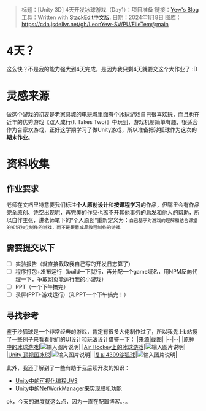 > 标题：[Unity 3D] 4天开发冰球游戏（Day1）：项目准备
> 链接：[Yew's Blog](leonyew.fun)
> 工具：Written with [StackEdit中文版](https://stackedit.cn/).
> 日期：2024年1月8日
> 图库：https://cdn.jsdelivr.net/gh/LeonYew-SWPU/FileTem@main

# 4天？
这么快？不是我的能力强大到4天完成，是因为我只剩4天就要交这个大作业了 :D
# 灵感来源
做这个游戏的初衷是老家县城的电玩城里面有个冰球游戏自己很喜欢玩，而且也在近年的优秀游戏《双人成行(It Takes Two)》中玩到，游戏机制简单有趣，很适合作为合家欢游戏，正好这学期学习了做Unity游戏，所以准备把沙狐球作为这次的**期末作业**。
# 资料收集
## 作业要求
老师在文档里特意要我们标注**个人原创设计**和**按课程学习**的作品，但哪里会有作品完全原创、凭空出现呢，再完美的作品也离不开其他事务的启发和他人的帮助，所以自作主张，讲老师笔下的“个人原创”重新定义为：`自己基于对游戏的理解和结合课堂的知识独立制作的游戏，而不是跟着成品教程制作的游戏`
## 需要提交以下
- [ ] 实验报告（就直接截取我自己写的开发日志算了）
- [ ] 程序打包+发布运行（build一下就行，再分配一个game域名，用NPM反向代理一下，争取网页能运行我的小游戏）
- [ ] PPT（一个下午搞完）
- [ ] 录屏(PPT+游戏运行)（和PPT一个下午搞完！）
## 寻找参考
鉴于沙狐球是一个非常经典的游戏，肯定有很多大佬制作过了，所以我先上b站搜了一些例子来看看他们的UI设计和玩法设计借鉴一下：
|来源|截图|
|--|--|
|[原神中的冰球游戏](https://www.bilibili.com/video/BV1uV411j7GS/)|![输入图片说明](https://cdn.jsdelivr.net/gh/LeonYew-SWPU/FileTem@main/imgs/2024-01-08/HF9f5saDS88630YP.png)|
|[Air Hockey上的冰球游戏](https://www.bilibili.com/video/BV1184y1V7Uj/)|![输入图片说明](https://cdn.jsdelivr.net/gh/LeonYew-SWPU/FileTem@main/imgs/2024-01-08/P0oKz2Ls0MMBhYKi.png)|
|[Unity 顶视图冰球](https://www.bilibili.com/video/BV1ut4y1q7ta/)|![输入图片说明](https://cdn.jsdelivr.net/gh/LeonYew-SWPU/FileTem@main/imgs/2024-01-08/y2QEEAUKWJKHYQO5.png)|
|[复刻4399沙狐球](https://www.bilibili.com/video/BV1ij411v7xz/)|![输入图片说明](https://cdn.jsdelivr.net/gh/LeonYew-SWPU/FileTem@main/imgs/2024-01-08/z8EjW5CVZEIB1ZOA.png)|

此外，我还了解到了一些有助于我后续开发的知识：

- [Unity中的可视化编程UVS](https://www.bilibili.com/video/BV15g4y177wd/)
- [Unity中的NetWorkManager来实现联机功能](https://www.bilibili.com/video/BV1As411L7P8/)

ok，今天的进度就这么点，因为一直在配置博客。。。

<!--stackedit_data:
eyJoaXN0b3J5IjpbMTcwMjkxMDg3OCw2ODE3NTIxOTIsOTEzMj
c4OTM1LC05MDg2MDk2MjBdfQ==
-->